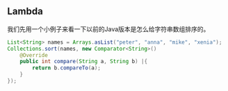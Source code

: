 ## Lambda 

我们先用一个小例子来看一下以前的Java版本是怎么给字符串数组排序的。

```java
List<String> names = Arrays.asList("peter", "anna", "mike", "xenia");
Collections.sort(names, new Comparator<String>()
	@Override
	public int compare(String a, String b) |{
		return b.compareTo(a);
	}
});

```

